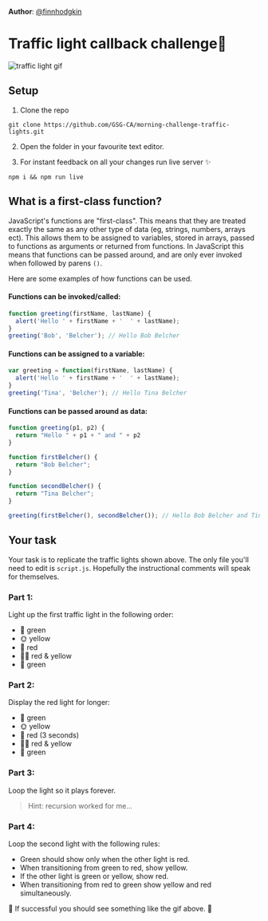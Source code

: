**Author**: [@finnhodgkin](https://github.com/finnhodgkin)


# Traffic light callback challenge:vertical_traffic_light:

![traffic light gif](https://user-images.githubusercontent.com/22300773/27510355-77a53678-5906-11e7-8215-845f9c987e09.gif)

## Setup

1. Clone the repo

```shell
git clone https://github.com/GSG-CA/morning-challenge-traffic-lights.git
```

2. Open the folder in your favourite text editor.

3. For instant feedback on all your changes run live server :sparkles:

```
npm i && npm run live
```

## What is a first-class function?

JavaScript's functions are "first-class". This means that they are treated exactly the same as any other type of data (eg, strings, numbers, arrays ect). This allows them to be assigned to variables, stored in arrays, passed to functions as arguments or returned from functions. In JavaScript this means that functions can be passed around, and are only ever invoked when followed by parens ```()```.

Here are some examples of how functions can be used.

#### Functions can be invoked/called:
```js
function greeting(firstName, lastName) {
  alert('Hello ' + firstName + '  ' + lastName);
}
greeting('Bob', 'Belcher'); // Hello Bob Belcher
```

#### Functions can be assigned to a variable:
```js
var greeting = function(firstName, lastName) {
  alert('Hello ' + firstName + '  ' + lastName);
}
greeting('Tina', 'Belcher'); // Hello Tina Belcher
```

#### Functions can be passed around as data:
```js
function greeting(p1, p2) {
  return "Hello " + p1 + " and " + p2
}

function firstBelcher() {
  return "Bob Belcher";
}

function secondBelcher() {
  return "Tina Belcher";
}

greeting(firstBelcher(), secondBelcher()); // Hello Bob Belcher and Tina Belcher
```



## Your task

Your task is to replicate the traffic lights shown above. The only file you'll
need to edit is `script.js`. Hopefully the instructional comments will speak for
themselves.

### Part 1:

Light up the first traffic light in the following order:

+ :green_apple: green
+ :sun_with_face: yellow
+ :red_circle: red
+ :red_circle::sun_with_face: red & yellow
+ :green_apple: green

### Part 2:

Display the red light for longer:

+ :green_apple: green
+ :sun_with_face: yellow
+ :red_circle: red (3 seconds)
+ :red_circle::sun_with_face: red & yellow
+ :green_apple: green

### Part 3:

Loop the light so it plays forever.

> Hint: recursion worked for me...

### Part 4:

Loop the second light with the following rules:

+ Green should show only when the other light is red.
+ When transitioning from green to red, show yellow.
+ If the other light is green or yellow, show red.
+ When transitioning from red to green show yellow and red simultaneously.

:vertical_traffic_light: If successful you should see something like the
gif above. :tada:
